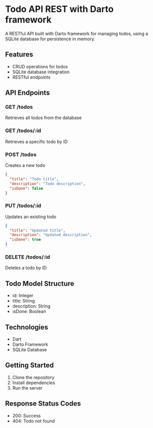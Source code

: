 # Todo API REST with Darto framework

A RESTful API built with Darto framework for managing todos, using a SQLite database for persistence in memory.

## Features

- CRUD operations for todos
- SQLite database integration
- RESTful endpoints

## API Endpoints

### GET /todos

Retrieves all todos from the database

### GET /todos/:id

Retrieves a specific todo by ID

### POST /todos

Creates a new todo

```json
{
  "title": "Todo title",
  "description": "Todo description",
  "isDone": false
}
```

### PUT /todos/:id

Updates an existing todo

```json
{
  "title": "Updated title",
  "description": "Updated description",
  "isDone": true
}
```

### DELETE /todos/:id

Deletes a todo by ID

## Todo Model Structure

- id: Integer
- title: String
- description: String
- isDone: Boolean

## Technologies

- Dart
- Darto Framework
- SQLite Database

## Getting Started

1. Clone the repository
2. Install dependencies
3. Run the server

## Response Status Codes

- 200: Success
- 404: Todo not found
